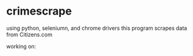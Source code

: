 # crimescrape

using python, seleniumn, and chrome drivers this program scrapes data from Citizens.com


working on:

